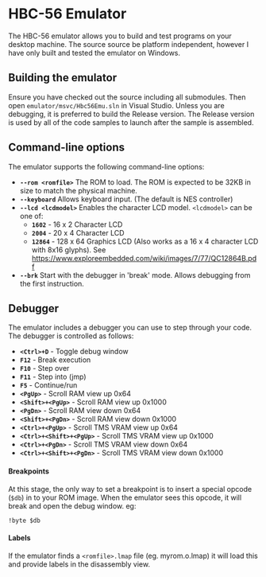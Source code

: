 
# HBC-56 Emulator

The HBC-56 emulator allows you to build and test programs on your desktop machine. The source source be platform independent, however I have only built and tested the emulator on Windows.

## Building the emulator

Ensure you have checked out the source including all submodules. Then open `emulator/msvc/Hbc56Emu.sln` in Visual Studio. Unless you are debugging, it is preferred to build the Release version. The Release version is used by all of the code samples to launch after the sample is assembled.

## Command-line options

The emulator supports the following command-line options:

* **`--rom <romfile>`** The ROM to load. The ROM is expected to be 32KB in size to match the physical machine.
* **`--keyboard`** Allows keyboard input. (The default is NES controller)
* **`--lcd <lcdmodel>`** Enables the character LCD model. 
 `<lcdmodel>` can be one of: 
  * **`1602`**  - 16 x 2 Character LCD
  * **`2004`**  - 20 x 4 Character LCD
  * **`12864`** - 128 x 64 Graphics LCD (Also works as a 16 x 4 character LCD with 8x16 glyphs).
  See https://www.exploreembedded.com/wiki/images/7/77/QC12864B.pdf
* **`--brk`** Start with the debugger in 'break' mode. Allows debugging from the first instruction.

## Debugger

The emulator includes a debugger you can use to step through your code. The debugger is controlled as follows:
* **`<Ctrl>+D`** - Toggle debug window
* **`F12`** - Break execution
* **`F10`** - Step over
* **`F11`** - Step into (jmp)
* **`F5`**  - Continue/run
* **`<PgUp>`** - Scroll RAM view up 0x64
* **`<Shift>+<PgUp>`** - Scroll RAM view up 0x1000
* **`<PgDn>`** - Scroll RAM view down 0x64
* **`<Shift>+<PgDn>`** - Scroll RAM view down 0x1000
* **`<Ctrl>+<PgUp>`** - Scroll TMS VRAM view up 0x64
* **`<Ctrl>+<Shift>+<PgUp>`** - Scroll TMS VRAM view up 0x1000
* **`<Ctrl>+<PgDn>`** - Scroll TMS VRAM view down 0x64
* **`<Ctrl>+<Shift>+<PgDn>`** - Scroll TMS VRAM view down 0x1000

#### Breakpoints
At this stage, the only way to set a breakpoint is to insert a special opcode (`$db`) in to your ROM image. When the emulator sees this opcode, it will break and open the debug window. eg:
```
!byte $db
```

#### Labels

If the emulator finds a `<romfile>.lmap` file (eg. myrom.o.lmap) it will load this and provide labels in the disassembly view.